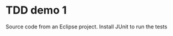 TDD demo 1
======================

Source code from an Eclipse project. Install JUnit to run the tests
